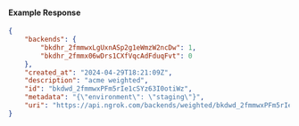 <!-- Code generated for API Clients. DO NOT EDIT. -->

#### Example Response

```json
{
	"backends": {
		"bkdhr_2fmmwxLgUxnASp2g1eWmzW2ncDw": 1,
		"bkdhr_2fmmx06wDrs1CXfVqcAdFduqFvt": 0
	},
	"created_at": "2024-04-29T18:21:09Z",
	"description": "acme weighted",
	"id": "bkdwd_2fmmwxPFm5rIe1cSYz63I0otiWz",
	"metadata": "{\"environment\": \"staging\"}",
	"uri": "https://api.ngrok.com/backends/weighted/bkdwd_2fmmwxPFm5rIe1cSYz63I0otiWz"
}
```

